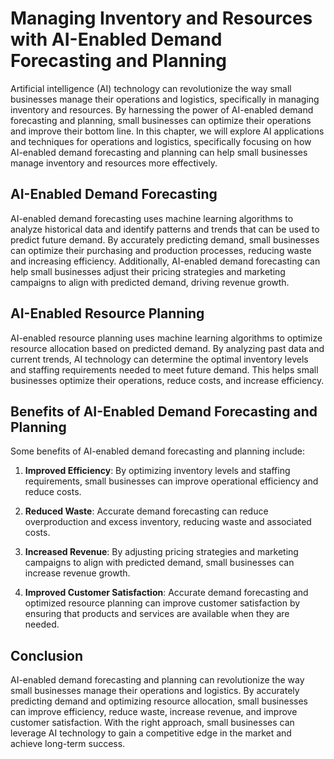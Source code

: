 Managing Inventory and Resources with AI-Enabled Demand Forecasting and Planning
========================================================================================================================================================

Artificial intelligence (AI) technology can revolutionize the way small businesses manage their operations and logistics, specifically in managing inventory and resources. By harnessing the power of AI-enabled demand forecasting and planning, small businesses can optimize their operations and improve their bottom line. In this chapter, we will explore AI applications and techniques for operations and logistics, specifically focusing on how AI-enabled demand forecasting and planning can help small businesses manage inventory and resources more effectively.

AI-Enabled Demand Forecasting
-----------------------------

AI-enabled demand forecasting uses machine learning algorithms to analyze historical data and identify patterns and trends that can be used to predict future demand. By accurately predicting demand, small businesses can optimize their purchasing and production processes, reducing waste and increasing efficiency. Additionally, AI-enabled demand forecasting can help small businesses adjust their pricing strategies and marketing campaigns to align with predicted demand, driving revenue growth.

AI-Enabled Resource Planning
----------------------------

AI-enabled resource planning uses machine learning algorithms to optimize resource allocation based on predicted demand. By analyzing past data and current trends, AI technology can determine the optimal inventory levels and staffing requirements needed to meet future demand. This helps small businesses optimize their operations, reduce costs, and increase efficiency.

Benefits of AI-Enabled Demand Forecasting and Planning
------------------------------------------------------

Some benefits of AI-enabled demand forecasting and planning include:

1. **Improved Efficiency**: By optimizing inventory levels and staffing requirements, small businesses can improve operational efficiency and reduce costs.

2. **Reduced Waste**: Accurate demand forecasting can reduce overproduction and excess inventory, reducing waste and associated costs.

3. **Increased Revenue**: By adjusting pricing strategies and marketing campaigns to align with predicted demand, small businesses can increase revenue growth.

4. **Improved Customer Satisfaction**: Accurate demand forecasting and optimized resource planning can improve customer satisfaction by ensuring that products and services are available when they are needed.

Conclusion
----------

AI-enabled demand forecasting and planning can revolutionize the way small businesses manage their operations and logistics. By accurately predicting demand and optimizing resource allocation, small businesses can improve efficiency, reduce waste, increase revenue, and improve customer satisfaction. With the right approach, small businesses can leverage AI technology to gain a competitive edge in the market and achieve long-term success.

